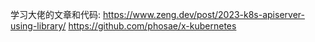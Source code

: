 


学习大佬的文章和代码:
https://www.zeng.dev/post/2023-k8s-apiserver-using-library/
https://github.com/phosae/x-kubernetes
